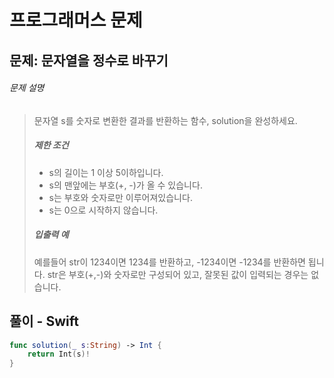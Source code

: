 # 프로그래머스 문제

## 문제: 문자열을 정수로 바꾸기

###### 문제 설명

> 문자열 s를 숫자로 변환한 결과를 반환하는 함수, solution을 완성하세요.
>
> ##### 제한 조건
>
> - s의 길이는 1 이상 5이하입니다.
> - s의 맨앞에는 부호(+, -)가 올 수 있습니다.
> - s는 부호와 숫자로만 이루어져있습니다.
> - s는 0으로 시작하지 않습니다.
>
> ##### 입출력 예
>
> 예를들어 str이 1234이면 1234를 반환하고, -1234이면 -1234를 반환하면 됩니다.
> str은 부호(+,-)와 숫자로만 구성되어 있고, 잘못된 값이 입력되는 경우는 없습니다.

## 풀이 - Swift

```swift
func solution(_ s:String) -> Int {
    return Int(s)!
}
```

